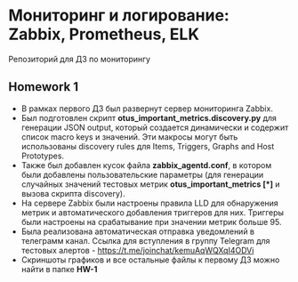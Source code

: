 # Мониторинг и логирование: Zabbix, Prometheus, ELK
Репозиторий для ДЗ по мониторингу

## Homework 1
- В рамках первого ДЗ был развернут сервер мониторинга Zabbix.
- Был подготовлен скрипт **otus_important_metrics.discovery.py** для генерации JSON output, который создается динамически и содержит список macro keys и значений. Эти макросы могут быть использованы discovery rules для Items, Triggers, Graphs and Host Prototypes.
- Также был добавлен кусок файла **zabbix_agentd.conf**, в котором были добавлены пользовательские параметры (для генерации случайных значений тестовых метрик **otus_important_metrics [*]** и вызова скрипта discovery).
- На сервере Zabbix были настроены правила LLD для обнаружения метрик и автоматического добавления триггеров для них. Триггеры были настроены на срабатывание при значении метрик больше 95.
- Была реализована автоматическая отправка уведомлений в телеграмм канал. Ссылка для вступления в группу Telegram для тестовых алертов - https://t.me/joinchat/kemuAqWQXqI4ODVi
- Скриншоты графиков и все остальные файлы к первому ДЗ можно найти в папке **HW-1**


